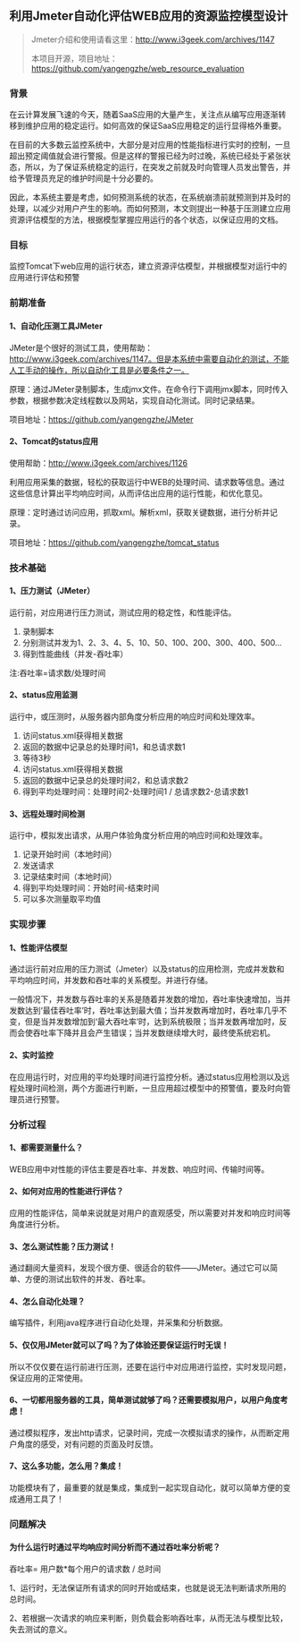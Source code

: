 ## 利用Jmeter自动化评估WEB应用的资源监控模型设计

> Jmeter介绍和使用请看这里：http://www.i3geek.com/archives/1147
> 
> 本项目开源，项目地址：https://github.com/yangengzhe/web_resource_evaluation

### 背景

在云计算发展飞速的今天，随着SaaS应用的大量产生，关注点从编写应用逐渐转移到维护应用的稳定运行。如何高效的保证SaaS应用稳定的运行显得格外重要。

在目前的大多数云监控系统中，大部分是对应用的性能指标进行实时的控制，一旦超出预定阈值就会进行警报。但是这样的警报已经为时过晚，系统已经处于紧张状态，所以，为了保证系统稳定的运行，在突发之前就及时向管理人员发出警告，并给予管理员充足的维护时间是十分必要的。

因此，本系统主要是考虑，如何预测系统的状态，在系统崩溃前就预测到并及时的处理，以减少对用户产生的影响。而如何预测，本文则提出一种基于压测建立应用资源评估模型的方法，根据模型掌握应用运行的各个状态，以保证应用的文档。
### 目标

监控Tomcat下web应用的运行状态，建立资源评估模型，并根据模型对运行中的应用进行评估和预警

### 前期准备

#### 1、自动化压测工具JMeter

JMeter是个很好的测试工具，使用帮助：http://www.i3geek.com/archives/1147。但是本系统中需要自动化的测试，不能人工手动的操作，所以自动化工具是必要条件之一。

原理：通过JMeter录制脚本，生成jmx文件。在命令行下调用jmx脚本，同时传入参数，根据参数决定线程数以及网站，实现自动化测试。同时记录结果。

项目地址：https://github.com/yangengzhe/JMeter

#### 2、Tomcat的status应用

使用帮助：http://www.i3geek.com/archives/1126

利用应用采集的数据，轻松的获取运行中WEB的处理时间、请求数等信息。通过这些信息计算出平均响应时间，从而评估出应用的运行性能，和优化意见。

原理：定时通过访问应用，抓取xml。解析xml，获取关键数据，进行分析并记录。

项目地址：https://github.com/yangengzhe/tomcat_status

### 技术基础

#### 1、压力测试（JMeter）

运行前，对应用进行压力测试，测试应用的稳定性，和性能评估。

1. 录制脚本
2. 分别测试并发为1、2、3、4、5、10、50、100、200、300、400、500...
3. 得到性能曲线（并发-吞吐率）

注:吞吐率=请求数/处理时间

#### 2、status应用监测

运行中，或压测时，从服务器内部角度分析应用的响应时间和处理效率。

1. 访问status.xml获得相关数据
2. 返回的数据中记录总的处理时间1，和总请求数1
3. 等待3秒
4. 访问status.xml获得相关数据
5. 返回的数据中记录总的处理时间2，和总请求数2
6. 得到平均处理时间：处理时间2-处理时间1 / 总请求数2-总请求数1

#### 3、远程处理时间检测

运行中，模拟发出请求，从用户体验角度分析应用的响应时间和处理效率。

1. 记录开始时间（本地时间）
2. 发送请求
3. 记录结束时间（本地时间）
4. 得到平均处理时间：开始时间-结束时间
5. 可以多次测量取平均值

### 实现步骤
#### 1、性能评估模型

通过运行前对应用的压力测试（Jmeter）以及status的应用检测，完成并发数和平均响应时间，并发数和吞吐率的关系模型。并进行存储。

一般情况下，并发数与吞吐率的关系是随着并发数的增加，吞吐率快速增加，当并发数达到‘最佳吞吐率’时，吞吐率达到最大值；当并发数再增加时，吞吐率几乎不变，但是当并发数增加到‘最大吞吐率’时，达到系统极限；当并发数再增加时，反而会使吞吐率下降并且会产生错误；当并发数继续增大时，最终使系统宕机。

#### 2、实时监控

在应用运行时，对应用的平均处理时间进行监控分析。通过status应用检测以及远程处理时间检测，两个方面进行判断，一旦应用超过模型中的预警值，要及时向管理员进行预警。

### 分析过程
#### 1、都需要测量什么？
WEB应用中对性能的评估主要是吞吐率、并发数、响应时间、传输时间等。

#### 2、如何对应用的性能进行评估？
应用的性能评估，简单来说就是对用户的直观感受，所以需要对并发和响应时间等角度进行分析。

#### 3、怎么测试性能？压力测试！
通过翻阅大量资料，发现个很方便、很适合的软件——JMeter。通过它可以简单、方便的测试出软件的并发、吞吐率。

#### 4、怎么自动化处理？
编写插件，利用java程序进行自动化处理，并采集和分析数据。

#### 5、仅仅用JMeter就可以了吗？为了体验还要保证运行时无误！
所以不仅仅要在运行前进行压测，还要在运行中对应用进行监控，实时发现问题，保证应用的正常使用。

#### 6、一切都用服务器的工具，简单测试就够了吗？还需要模拟用户，以用户角度考虑！
通过模拟程序，发出http请求，记录时间，完成一次模拟请求的操作，从而断定用户角度的感受，对有问题的页面及时反馈。

#### 7、这么多功能，怎么用？集成！
功能模块有了，最重要的就是集成，集成到一起实现自动化，就可以简单方便的变成通用工具了！

### 问题解决
#### 为什么运行时通过平均响应时间分析而不通过吞吐率分析呢？

吞吐率= 用户数*每个用户的请求数 / 总时间

1、运行时，无法保证所有请求的同时开始或结束，也就是说无法判断请求所用的总时间。

2、若根据一次请求的响应来判断，则负载会影响吞吐率，从而无法与模型比较，失去测试的意义。

